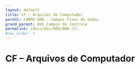 ```yaml
---
layout: default
title: CF – Arquivos de Computador
parent: CAMPO 008 - Campos Fixos de Dados
grand_parent: 0XX Campos de controle
permalink: /docs/0xx/008/008-cf/
#nav_order: 1
---
```

# CF – Arquivos de Computador
